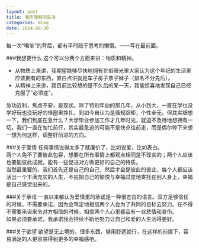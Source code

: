 ```yaml
---
layout: post
title: 我所理解的生活
categories: Blog
date: 2014-08-30
---
```


每一次“嘴笨”的背后，都有平时疏于思考的懒惰。——写在最前面。

###我想要什么
这个可以分两个方面来讲：物质和精神。  

* 从物质上来讲，我期望能够尽快地拥有世俗眼光里大家认为这个年纪的生活里应该拥有的东西，直白点讲就是车子房子票子妹子（排名不分先后）。  
* 从精神上来讲，我目前比较想的是不久后的某一天，我能惊喜地发现自己已经克服了“必须症”。

急功近利，焦虑不安，是现状。除了特别年幼的那几年，从小到大，一直在学也没学好玩也没玩好的怪圈里挣扎，到如今自认为是循规蹈矩，个性全无。但其实细想一下，我们到底在急什么？大学毕业参加工作才几年时光，就迫不及待地想拥有一切。我们一直在匆忙前行，其实最急迫的可能不是快点往前走，而是偶尔停下来想一想为何这样，调整好前进的方向。

###关于爱情
任何事情说得太多了就廉价了，比如说爱，比如表白。  
两个人免不了要彼此包容，想要在所有事情上都观点相同是不现实的；两个人应该也要能彼此成就，能有一些促进对方做更好的自己的特质。  
当然最重要的，我们首先还是自己的自己，然后才会是彼此的彼此，每个人都应该活出一个丰满充实的人生，不应把自己的愉悦与幸福过度地寄托在别人身上，幸福是自己感觉出来的。

###关于承诺
一直以来都认为爱情里的承诺是一种很苍白的语言。双方足够信任的时候，不需要承诺，因为会笃定地相信两个人会为了共同的目标去努力。在不得不需要承诺来令对方相信的时候，相信两个人心里都会有一丝悲情和哀伤。  
如果必须要承诺，我承诺我会持续不断地努力让自己和爱的人生活得更好。

###关于欲望
欲望是无止境的，很多东西，够用舒适就行，在这样的前提下，容易满足的人更容易得到更多的幸福感吧。
